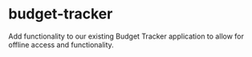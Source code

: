 # budget-tracker
Add functionality to our existing Budget Tracker application to allow for offline access and functionality.
